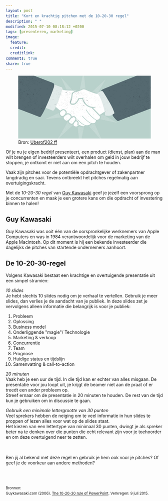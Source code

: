 ```yaml
---
layout: post
title: "Kort en krachtig pitchen met de 10-20-30 regel"
description: " "
modified: 2015-07-10 08:18:12 +0200
tags: [presenteren, marketing]
image:
  feature: 
  credit: 
  creditlink: 
comments: true
share: true
---
```


<figure>
<img src="/images/business-handshake.png" alt="Handen schudden na een
succesvolle pitch">
<figcaption>Bron: <a href="http://bit.ly/1L0Y1mK">Uberof202
ff</a></figcaption>
</figure>

Of je nu je eigen bedrijf presenteert, een product (dienst, plan) aan de
man wilt brengen of investeerders wilt overhalen om geld in jouw
bedrijf te stoppen, je ontkomt er niet aan om een pitch te houden.

Vaak zijn pitches voor de potentiële opdrachtgever of zakenpartner
langdradig en saai. Tevens ontbreekt het pitches regelmatig aan
overtuigingskracht.

Met de <em>10-20-30 regel</em> van <a href="https://en.wikipedia.org/wiki/Guy_Kawasaki">Guy Kawasaki</a> geef je jezelf een voorsprong
op je concurrenten en maak je een grotere kans om die opdracht of
investering binnen te halen!

<h2>Guy Kawasaki</h2>
Guy Kawasaki was ooit één van de oorspronkelijke werknemers van Apple Computers en was in 1984
verantwoordelijk voor de marketing van de Apple Macintosh.
Op dit moment is hij een bekende investeerder die 
dagelijks de pitches van startende ondernemers aanhoort.
 

<h2>De 10-20-30-regel</h2>
Volgens Kawasaki bestaat een krachtige en overtuigende presentatie uit
een simpel stramien: 

<em>10 slides</em><br>
Je hebt slechts 10 slides nodig om je verhaal te vertellen. Gebruik je
meer slides, dan verlies je de aandacht van je publiek. In deze slides
zet je vervolgens alleen informatie die belangrijk is voor je publiek:

<ol>
<li>Probleem</li>
<li>Oplossing</li>
<li>Business model</li>
<li>Onderliggende "magie"/ Technologie</li>
<li>Marketing & verkoop</li>
<li>Concurrentie</li>
<li>Team</li>
<li>Prognose</li>
<li>Huidige status en tijdslijn</li>
<li>Samenvatting & call-to-action</li>
</ol>
 

<em>20 minuten</em><br>
Vaak heb je een uur de tijd. In die tijd kan er echter van alles
misgaan. De presentatie voor jou loopt uit, je krijgt de beamer niet
aan de praat of er treedt een ander probleem op.<br>
Streef ernaar om de presentatie in 20 minuten te houden. De rest van
de tijd kun je gebruiken om in discussie te gaan. 

<em>Gebruik een minimale lettergrootte van 30 punten</em><br>
Veel sprekers hebben de neiging om te veel informatie in hun slides te
proppen of lezen alles voor wat op de slides staat.<br>
Het kiezen van een lettertype van minimaal 30 punten, dwingt je als
spreker beter na te denken over die punten die echt relevant zijn voor
je toehoorder en om deze overtuigend neer te zetten.

<br><br>
Ben jij al bekend met deze regel en gebruik je hem ook voor je pitches? Of
geef je de voorkeur aan andere methoden?

<br><br>

<small>Bronnen:<br>
Guykawasaki.com (2006). <a href="http://guykawasaki.com/the_102030_rule/">The 10-20-30 rule of PowerPoint</a>. Verkregen:
9 juli 2015.<br>



